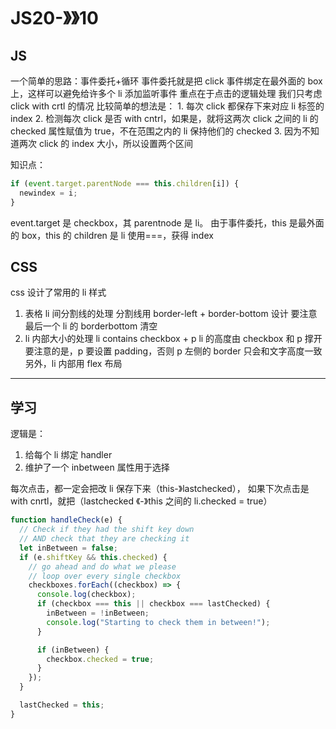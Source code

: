 # JS20-》》10

## JS

一个简单的思路：事件委托+循环
事件委托就是把 click 事件绑定在最外面的 box 上，这样可以避免给许多个 li 添加监听事件
重点在于点击的逻辑处理
我们只考虑 click with crtl 的情况
比较简单的想法是： 1. 每次 click 都保存下来对应 li 标签的 index 2. 检测每次 click 是否 with cntrl，如果是，就将这两次 click 之间的 li 的 checked 属性赋值为 true，不在范围之内的 li 保持他们的 checked 3. 因为不知道两次 click 的 index 大小，所以设置两个区间

知识点：

```javascript
if (event.target.parentNode === this.children[i]) {
  newindex = i;
}
```

event.target 是 checkbox，其 parentnode 是 li。
由于事件委托，this 是最外面的 box，this 的 children 是 li
使用===，获得 index

## CSS

css 设计了常用的 li 样式

1. 表格 li 间分割线的处理
   分割线用 border-left + border-bottom 设计
   要注意最后一个 li 的 borderbottom 清空
2. li 内部大小的处理
   li contains checkbox + p
   li 的高度由 checkbox 和 p 撑开
   要注意的是，p 要设置 padding，否则 p 左侧的 border 只会和文字高度一致
   另外，li 内部用 flex 布局

---

## 学习

逻辑是：

1. 给每个 li 绑定 handler
2. 维护了一个 inbetween 属性用于选择

每次点击，都一定会把改 li 保存下来（this-》lastchecked），
如果下次点击是 with cnrtl，就把（lastchecked 《-》this 之间的 li.checked = true）

```javascript
function handleCheck(e) {
  // Check if they had the shift key down
  // AND check that they are checking it
  let inBetween = false;
  if (e.shiftKey && this.checked) {
    // go ahead and do what we please
    // loop over every single checkbox
    checkboxes.forEach((checkbox) => {
      console.log(checkbox);
      if (checkbox === this || checkbox === lastChecked) {
        inBetween = !inBetween;
        console.log("Starting to check them in between!");
      }

      if (inBetween) {
        checkbox.checked = true;
      }
    });
  }

  lastChecked = this;
}
```
